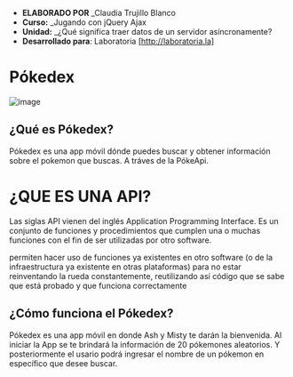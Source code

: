 
* **ELABORADO POR** _Claudia Trujillo Blanco
* **Curso:** _Jugando con jQuery Ajax
* **Unidad:** _¿Qué significa traer datos de un servidor asíncronamente?
* **Desarrollado para**: Laboratoria [http://laboratoria.la]

# Pókedex

![image](https://user-images.githubusercontent.com/37419350/45052654-3603f700-b04d-11e8-9c1b-86d73fd73da2.png)

##  ¿Qué es Pókedex?

Pókedex es una app móvil dónde puedes buscar y obtener información sobre el pokemon que buscas. A tráves de la PókeApi.

# ¿QUE ES UNA API?
Las siglas API vienen del inglés Application Programming Interface. Es un conjunto de funciones y procedimientos que cumplen una o muchas funciones con el fin de ser utilizadas por otro software.

permiten hacer uso de funciones ya existentes en otro software (o de la infraestructura ya existente en otras plataformas) para no estar reinventando la rueda constantemente, reutilizando así código que se sabe que está probado y que funciona correctamente


## ¿Cómo funciona el Pókedex?
Pókedex es una app móvil en donde Ash y Misty te darán la bienvenida. Al iniciar la App se te brindará la información de 20 pókemones aleatorios. Y posteriormente el usario podrá ingresar el nombre de un pókemon en específico que desee buscar.


